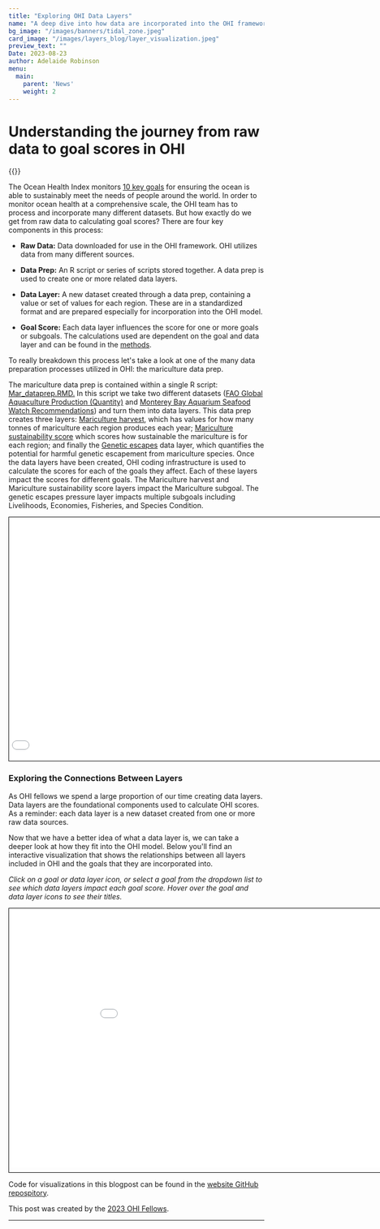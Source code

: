 ```yaml
---
title: "Exploring OHI Data Layers"
name: "A deep dive into how data are incorporated into the OHI framework"
bg_image: "/images/banners/tidal_zone.jpeg"
card_image: "/images/layers_blog/layer_visualization.jpeg"
preview_text: ""
Date: 2023-08-23
author: Adelaide Robinson
menu:
  main:
    parent: 'News'
    weight: 2
---
```


# Understanding the journey from raw data to goal scores in OHI

{{<newsHead>}}

The Ocean Health Index monitors [10 key goals](https://oceanhealthindex.org/goals/) for ensuring the ocean is able to sustainably meet the needs of people around the world. In order to monitor ocean health at a comprehensive scale, the OHI team has to process and incorporate many different datasets. But how exactly do we get from raw data to calculating goal scores? There are four key components in this process:

-   **Raw Data:** Data downloaded for use in the OHI framework. OHI utilizes data from many different sources.

-   **Data Prep:** An R script or series of scripts stored together. A data prep is used to create one or more related data layers.

-   **Data Layer:** A new dataset created through a data prep, containing a value or set of values for each region. These are in a standardized format and are prepared especially for incorporation into the OHI model.

-   **Goal Score:** Each data layer influences the score for one or more goals or subgoals. The calculations used are dependent on the goal and data layer and can be found in the [methods](https://oceanhealthindex.org/images/htmls/Supplement.html#6_Goal_models_and_data).

To really breakdown this process let's take a look at one of the many data preparation processes utilized in OHI: the mariculture data prep.

The mariculture data prep is contained within a single R script: [Mar_dataprep.RMD.](https://ohi-science.org/ohiprep_v2023/globalprep/mar/v2023/mar_dataprep.html) In this script we take two different datasets ([FAO Global Aquaculture Production (Quantity)](https://www.fao.org/fishery/statistics-query/en/aquaculture/aquaculture_quantity) and [Monterey Bay Aquarium Seafood Watch Recommendations](https://www.seafoodwatch.org/)) and turn them into data layers. This data prep creates three layers: [Mariculture harvest](https://github.com/OHI-Science/ohiprep_v2023/blob/gh-pages/globalprep/mar/v2023/output/mar_harvest_tonnes.csv), which has values for how many tonnes of mariculture each region produces each year; [Mariculture sustainability score](https://github.com/OHI-Science/ohiprep_v2023/blob/gh-pages/globalprep/mar/v2023/output/mar_sustainability.csv) which scores how sustainable the mariculture is for each region; and finally the [Genetic escapes](https://github.com/OHI-Science/ohiprep_v2023/blob/gh-pages/globalprep/mar/v2023/output/GenEsc.csv) data layer, which quantifies the potential for harmful genetic escapement from mariculture species. Once the data layers have been created, OHI coding infrastructure is used to calculate the scores for each of the goals they affect. Each of these layers impact the scores for different goals. The Mariculture harvest and Mariculture sustainability score layers impact the Mariculture subgoal. The genetic escapes pressure layer impacts multiple subgoals including Livelihoods, Economies, Fisheries, and Species Condition.

<div style="width: 850px; overflow: hidden; border: 1px solid #000;">
  <iframe seamless src="/images/layers_blog/mar_connections.html" width="1000" height="500" style="margin-left: -150px; margin-right: -500px; margin-top: -20px; border: none;" scrolling="no"></iframe>
</div>

### Exploring the Connections Between Layers

As OHI fellows we spend a large proportion of our time creating data layers. Data layers are the foundational components used to calculate OHI scores. As a reminder: each data layer is a new dataset created from one or more raw data sources.

Now that we have a better idea of what a data layer is, we can take a deeper look at how they fit into the OHI model. Below you'll find an interactive visualization that shows the relationships between all layers included in OHI and the goals that they are incorporated into.

*Click on a goal or data layer icon, or select a goal from the dropdown list to see which data layers impact each goal score. Hover over the goal and data layer icons to see their titles.*

<div style="width: 930px; overflow: hidden; border: 1px solid #000;">
  <iframe seamless src="/images/layers_blog/layer_connections.html" width="1000" height="570" style="margin-left: -20px; margin-right: -500px; margin-top: -60px; margin-bottom: 10px; border: none;" scrolling="no"></iframe>
</div>

Code for visualizations in this blogpost can be found in the [website GitHub repospitory](https://github.com/OHI-Science/OHI-website/blob/dev/scripts/layers_blogpost_visualizations.Rmd).

This post was created by the [2023 OHI Fellows](https://oceanhealthindex.org/about/ohifellows/).

------------------------------------------------------------------------

